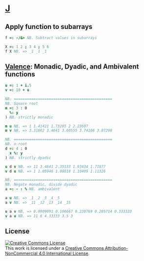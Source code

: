 # [J][jsoftware]
## Apply function to subarrays
```j
f =: -/&> NB. Subtract values in subarrays

X =: 1 2 ; 3 4 ; 5 6
f X NB. => _1 _1 _1
```

## [Valence][valence]: Monadic, Dyadic, and Ambivalent functions
```j
u =: 1 + i.5
v =: 10 + u

NB. =============================================
NB. Square root
m =: 3 : 0 
  %: y
) NB. strictly monadic

m u NB. => 1 1.41421 1.73205 2 2.23607
m v NB. => 3.31662 3.4641 3.60555 3.74166 3.87298

NB. =============================================
NB. n-root
d =: 4 : 0
  x %: y
) NB. strictly dyadic

u d v NB. => 11 3.4641 2.35133 1.93434 1.71877
v d u NB. => 1 1.05946 1.08818 1.10409 1.11326

NB. =============================================
NB. Negate monadic, divide dyadic
a =: - : % NB. ambivalent

a u NB. => _1 _2 _3 _4 _5
a v NB. => _11 _12 _13 _14 _15

u a v NB. => 0.0909091 0.166667 0.230769 0.285714 0.333333
v a u NB. => 11 6 4.33333 3.5 3
```

## License
<a rel="license" href="http://creativecommons.org/licenses/by-nc/4.0/"><img alt="Creative Commons License" style="border-width:0" src="https://i.creativecommons.org/l/by-nc/4.0/88x31.png" /></a><br />This work is licensed under a <a rel="license" href="http://creativecommons.org/licenses/by-nc/4.0/">Creative Commons Attribution-NonCommercial 4.0 International License</a>.

[jsoftware]: https://www.jsoftware.com/
[valence]: https://code.jsoftware.com/wiki/Vocabulary/Valence
